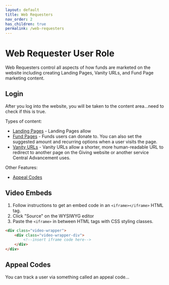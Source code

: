 ```yaml
---
layout: default
title: Web Requesters
nav_order: 2
has_children: true
permalink: /web-requesters
---
```


# Web Requester User Role

Web Requesters control all aspects of how funds are marketed on the website including creating Landing Pages,
Vanity URLs, and Fund Page marketing content. 

## Login

After you log into the website, you will be taken to the content area...need to check if this is true.

Types of content:
- [Landing Pages](landing-pages.md) - Landing Pages allow
- [Fund Pages](fund-pages.md) - Funds users can donate to. You can also set the suggested amount and recurring 
  options when a user visits the page.
- [Vanity URLs](vanity-urls.md) - Vanity URLs allow a shorter, more human-readable URL to redirect to another page 
  on the Giving website or another service Central Advancement uses. 

Other Features:
- [Appeal Codes](#appeal-codes)

## Video Embeds

1. Follow instructions to get an embed code in an `<iframe></iframe>` HTML tag.
2. Click "Source" on the WYSIWYG editor
3. Paste the `<iframe>` in between HTML tags with CSS styling classes.

```html
<div class="video-wrapper">
    <div class="video-wrapper-div">
        <!--insert iframe code here-->
    </div>
</div>
```

## Appeal Codes

You can track a user via something called an appeal code...



